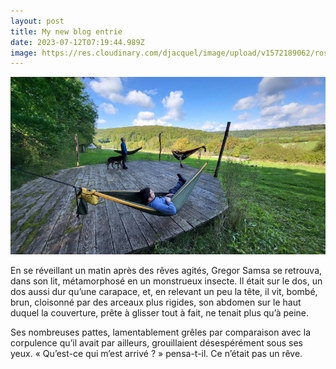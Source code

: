 ```yaml
---
layout: post
title: My new blog entrie
date: 2023-07-12T07:19:44.989Z
image: https://res.cloudinary.com/djacquel/image/upload/v1572189062/rose-d-automne_w6o4hs.jpg
---
```

![Feel good !](/assets/uploads/hamacs-auberive.jpg)

En se réveillant un matin après des rêves agités, Gregor Samsa se retrouva, dans son lit, métamorphosé en un monstrueux insecte. Il était sur le dos, un dos aussi dur qu’une carapace, et, en relevant un peu la tête, il vit, bombé, brun, cloisonné par des arceaux plus rigides, son abdomen sur le haut duquel la couverture, prête à glisser tout à fait, ne tenait plus qu’à peine.

Ses nombreuses pattes, lamentablement grêles par comparaison avec la corpulence qu’il avait par ailleurs, grouillaient désespérément sous ses yeux. « Qu’est-ce qui m’est arrivé ? » pensa-t-il. Ce n’était pas un rêve.